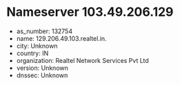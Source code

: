 # Nameserver 103.49.206.129

* as_number: 132754
* name: 129.206.49.103.realtel.in.
* city: Unknown
* country: IN
* organization: Realtel Network Services Pvt Ltd
* version: Unknown
* dnssec: Unknown
